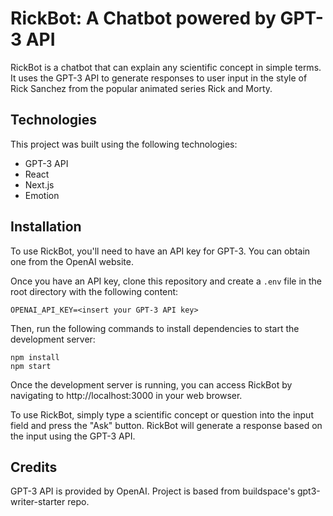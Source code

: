 # RickBot: A Chatbot powered by GPT-3 API

RickBot is a chatbot that can explain any scientific concept in simple terms. It uses the GPT-3 API to generate responses to user input in the style of Rick Sanchez from the popular animated series Rick and Morty.

## Technologies

This project was built using the following technologies:
* GPT-3 API
* React
* Next.js
* Emotion

## Installation

To use RickBot, you'll need to have an API key for GPT-3. You can obtain one from the OpenAI website.

Once you have an API key, clone this repository and create a `.env` file in the root directory with the following content: 

```
OPENAI_API_KEY=<insert your GPT-3 API key>
```

Then, run the following commands to install dependencies to start the development server:

```
npm install
npm start
```
Once the development server is running, you can access RickBot by navigating to http://localhost:3000 in your web browser.

To use RickBot, simply type a scientific concept or question into the input field and press the "Ask" button. RickBot will generate a response based on the input using the GPT-3 API.


## Credits
GPT-3 API is provided by OpenAI. Project is based from buildspace's gpt3-writer-starter repo.
